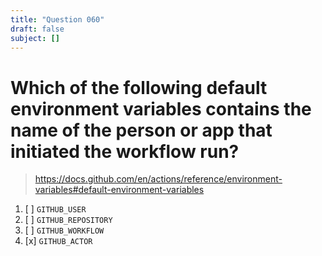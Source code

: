 ```yaml
---
title: "Question 060"
draft: false
subject: []
---
```


# Which of the following default environment variables contains the name of the person or app that initiated the workflow run?

> https://docs.github.com/en/actions/reference/environment-variables#default-environment-variables

1. [ ] `GITHUB_USER`
1. [ ] `GITHUB_REPOSITORY`
1. [ ] `GITHUB_WORKFLOW`
1. [x] `GITHUB_ACTOR`
